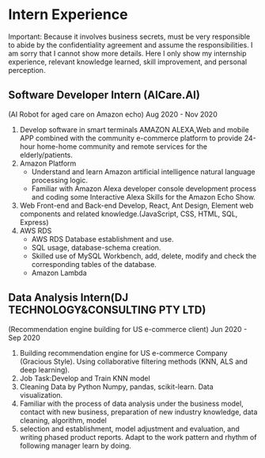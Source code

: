Intern Experience
=====================
Important: Because it involves business secrets, must be very responsible to abide by the confidentiality agreement and assume the responsibilities. I am sorry that I cannot show more details. Here I only show my internship experience, relevant knowledge learned, skill improvement, and personal perception.

Software Developer Intern (AICare.AI)
------------------------------------
(AI Robot for aged care on Amazon echo)
Aug 2020 - Nov 2020
  1. Develop software in smart terminals AMAZON ALEXA,Web and mobile APP combined with the community e-commerce platform to provide 24-hour home-home community and remote      services for the elderly/patients.
  2. Amazon Platform
      * Understand and learn Amazon artificial intelligence natural language processing logic.
      * Familiar with Amazon Alexa developer console development process and coding some Interactive Alexa Skills for the Amazon Echo Show.
  3. Web Front-end and Back-end Develop, React, Ant Design, Element web components and related knowledge.(JavaScript, CSS, HTML, SQL, Express)
  4. AWS RDS
      * AWS RDS Database establishment and use.
      * SQL usage, database-schema creation.
      * Skilled use of MySQL Workbench, add, delete, modify and check the corresponding tables of the database.
      * Amazon Lambda

 Data Analysis Intern(DJ TECHNOLOGY&CONSULTING PTY LTD)
--------------------------------------
(Recommendation engine building  for US e-commerce client)
Jun 2020 - Sep 2020 
  1. Building recommendation engine for US e-commerce Company (Gracious Style). Using collaborative filtering methods (KNN, ALS and deep learning). 
  2. Job Task:Develop and Train KNN model
  3. Cleaning Data by Python Numpy, pandas, scikit-learn. Data visualization.
  4. Familiar with the process of data analysis under the business model, contact with new business, preparation of new industry knowledge, data cleaning, algorithm, model
  5. selection and establishment, model adjustment and evaluation, and writing phased product reports. Adapt to the work pattern and rhythm of following manager learn by         doing.

